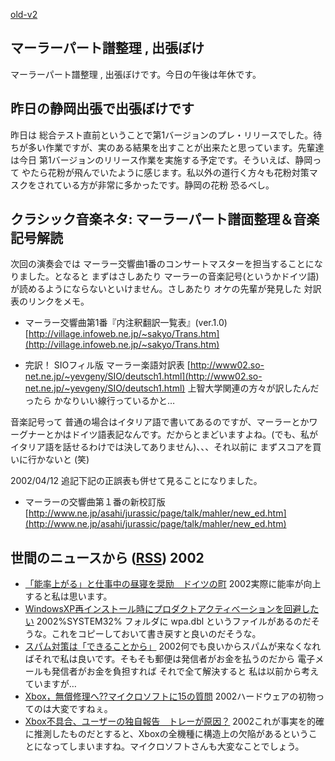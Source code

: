 [old-v2](ig020308-orig.html)

## マーラーパート譜整理 , 出張ぼけ

マーラーパート譜整理 , 出張ぼけです。今日の午後は年休です。


## 昨日の静岡出張で出張ぼけです

昨日は 総合テスト直前ということで第1バージョンのプレ・リリースでした。待ちが多い作業ですが、実のある結果を出すことが出来たと思っています。先輩達は今日 第1バージョンのリリース作業を実施する予定です。そういえば、静岡って やたら花粉が飛んでいたように感じます。私以外の道行く方々も花粉対策マスクをされている方が非常に多かったです。静岡の花粉 恐るべし。

## クラシック音楽ネタ: マーラーパート譜面整理＆音楽記号解読

次回の演奏会では マーラー交響曲1番のコンサートマスターを担当することになりました。となると まずはさしあたり マーラーの音楽記号(というかドイツ語)が読めるようにならないといけません。さしあたり オケの先輩が発見した 対訳表のリンクをメモ。

* マーラー交響曲第1番『内注釈翻訳一覧表』(ver.1.0) 
  [http://village.infoweb.ne.jp/~sakyo/Trans.htm](http://village.infoweb.ne.jp/~sakyo/Trans.htm)
  
* 完訳！ SIOフィル版 マーラー楽語対訳表
  [http://www02.so-net.ne.jp/~yevgeny/SIO/deutsch1.html](http://www02.so-net.ne.jp/~yevgeny/SIO/deutsch1.html)
  上智大学関連の方々が訳したんだったら かなりいい線行っているかと…

音楽記号って 普通の場合はイタリア語で書いてあるのですが、マーラーとかワーグナーとかはドイツ語表記なんです。だからとまどいますよね。(でも、私がイタリア語を話せるわけでは決してありません)、、、それ以前に まずスコアを買いに行かないと (笑)

2002/04/12 追記下記の正誤表も併せて見ることになりました。

* マーラーの交響曲第１番の新校訂版
  [http://www.ne.jp/asahi/jurassic/page/talk/mahler/new_ed.htm](http://www.ne.jp/asahi/jurassic/page/talk/mahler/new_ed.htm)

## 世間のニュースから ([RSS](ig020308-news.xml)) 2002

* [「能率上がる」と仕事中の昼寝を奨励　ドイツの町](http://cnn.co.jp/2002/FRINGE/03/04/town.promotes.nap.reut/)  2002実際に能率が向上すると私は思います。
* [WindowsXP再インストール時にプロダクトアクティべーションを回避したい](http://www.zdnet.co.jp/help/tips/windows/w0424.html)  2002%SYSTEM32% フォルダに wpa.dbl というファイルがあるのだそうな。これをコピーしておいて書き戻すと良いのだそうな。
* [スパム対策は「できることから」](http://www.zdnet.co.jp/enterprise/0203/05/02030508.html)  2002何でも良いからスパムが来なくなればそれで私は良いです。そもそも郵便は発信者がお金を払うのだから 電子メールも発信者がお金を負担すれば それで全て解決すると 私は以前から考えていますが…
* [Xbox，無償修理へ??マイクロソフトに15の質問](http://www.zdnet.co.jp/news/0203/07/xbox_qa.html)  2002ハードウェアの初物ってのは大変ですねぇ。
* [Xbox不具合、ユーザーの独自報告　トレーが原因？](http://www.mainichi.co.jp/life/hobby/game/news/Xbox/Xbox_toukou.html)  2002これが事実を的確に推測したものだとすると、Xboxの全機種に構造上の欠陥があるということになってしまいますね。マイクロソフトさんも大変なことでしょう。